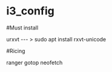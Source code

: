 # i3_config


#Must install

urxvt --- > sudo apt install rxvt-unicode

#Ricing

ranger
gotop
neofetch
